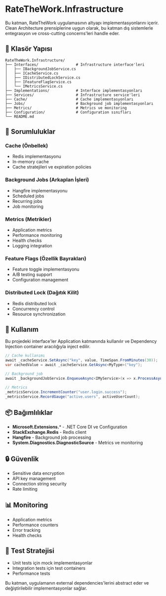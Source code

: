 # RateTheWork.Infrastructure

Bu katman, RateTheWork uygulamasının altyapı implementasyonlarını içerir. Clean Architecture prensiplerine uygun olarak,
bu katman dış sistemlerle entegrasyon ve cross-cutting concerns'leri handle eder.

## 📁 Klasör Yapısı

```
RateTheWork.Infrastructure/
├── Interfaces/                 # Infrastructure interface'leri
│   ├── IBackgroundJobService.cs
│   ├── ICacheService.cs
│   ├── IDistributedLockService.cs
│   ├── IFeatureFlagService.cs
│   └── IMetricsService.cs
├── Implementations/            # Interface implementasyonları
├── Services/                   # Infrastructure service'leri
├── Cache/                      # Cache implementasyonları
├── Jobs/                       # Background job implementasyonları
├── Metrics/                    # Metrics ve monitoring
├── Configuration/              # Configuration sınıfları
└── README.md
```

## 🔧 Sorumluluklar

### Cache (Önbellek)

- Redis implementasyonu
- In-memory cache
- Cache stratejileri ve expiration policies

### Background Jobs (Arkaplan İşleri)

- Hangfire implementasyonu
- Scheduled jobs
- Recurring jobs
- Job monitoring

### Metrics (Metrikler)

- Application metrics
- Performance monitoring
- Health checks
- Logging integration

### Feature Flags (Özellik Bayrakları)

- Feature toggle implementasyonu
- A/B testing support
- Configuration management

### Distributed Lock (Dağıtık Kilit)

- Redis distributed lock
- Concurrency control
- Resource synchronization

## 🚀 Kullanım

Bu projedeki interface'ler Application katmanında kullanılır ve Dependency Injection container aracılığıyla inject
edilir.

```csharp
// Cache kullanımı
await _cacheService.SetAsync("key", value, TimeSpan.FromMinutes(30));
var cachedValue = await _cacheService.GetAsync<MyType>("key");

// Background job
await _backgroundJobService.EnqueueAsync<IMyService>(x => x.ProcessAsync());

// Metrics
_metricsService.IncrementCounter("user.login.success");
_metricsService.RecordGauge("active.users", activeUserCount);
```

## 📦 Bağımlılıklar

- **Microsoft.Extensions.*** - .NET Core DI ve Configuration
- **StackExchange.Redis** - Redis client
- **Hangfire** - Background job processing
- **System.Diagnostics.DiagnosticSource** - Metrics ve monitoring

## 🔒 Güvenlik

- Sensitive data encryption
- API key management
- Connection string security
- Rate limiting

## 📊 Monitoring

- Application metrics
- Performance counters
- Error tracking
- Health checks

## 🧪 Test Stratejisi

- Unit tests için mock implementasyonlar
- Integration tests için test containers
- Performance tests

Bu katman, uygulamanın external dependencies'lerini abstract eder ve değiştirilebilir implementasyonlar sağlar.